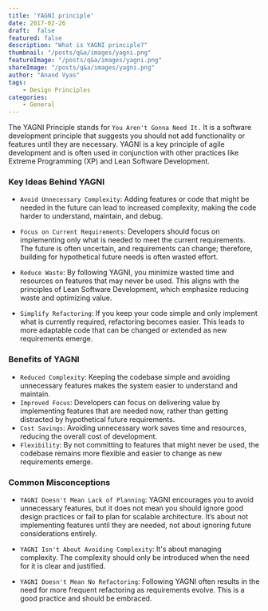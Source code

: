```yaml
---
title: 'YAGNI principle'
date: 2017-02-26
draft:  false   
featured: false  
description: "What is YAGNI principle?"
thumbnail: "/posts/q&a/images/yagni.png"
featureImage: "/posts/q&a/images/yagni.png" 
shareImage: "/posts/q&a/images/yagni.png"
author: "Anand Vyas"
tags:
    - Design Principles
categories:     
    - General
---
```

 
The YAGNI Principle stands for `You Aren't Gonna Need It.` It is a software development principle that suggests you should not add functionality or features until they are necessary. YAGNI is a key principle of agile development and is often used in conjunction with other practices like Extreme Programming (XP) and Lean Software Development.

### Key Ideas Behind YAGNI
- `Avoid Unnecessary Complexity`: Adding features or code that might be needed in the future can lead to increased complexity, making the code harder to understand, maintain, and debug.

- `Focus on Current Requirements`: Developers should focus on implementing only what is needed to meet the current requirements. The future is often uncertain, and requirements can change; therefore, building for hypothetical future needs is often wasted effort.

- `Reduce Waste`: By following YAGNI, you minimize wasted time and resources on features that may never be used. This aligns with the principles of Lean Software Development, which emphasize reducing waste and optimizing value.

- `Simplify Refactoring`: If you keep your code simple and only implement what is currently required, refactoring becomes easier. This leads to more adaptable code that can be changed or extended as new requirements emerge.

### Benefits of YAGNI
- `Reduced Complexity`: Keeping the codebase simple and avoiding unnecessary features makes the system easier to understand and maintain.
- `Improved Focus`: Developers can focus on delivering value by implementing features that are needed now, rather than getting distracted by hypothetical future requirements.
- `Cost Savings`: Avoiding unnecessary work saves time and resources, reducing the overall cost of development.
- `Flexibility`: By not committing to features that might never be used, the codebase remains more flexible and easier to change as new requirements emerge.


### Common Misconceptions
- `YAGNI Doesn't Mean Lack of Planning`: YAGNI encourages you to avoid unnecessary features, but it does not mean you should ignore good design practices or fail to plan for scalable architecture. It’s about not implementing features until they are needed, not about ignoring future considerations entirely.

- `YAGNI Isn't About Avoiding Complexity`: It's about managing complexity. The complexity should only be introduced when the need for it is clear and justified.

- `YAGNI Doesn't Mean No Refactoring`: Following YAGNI often results in the need for more frequent refactoring as requirements evolve. This is a good practice and should be embraced.